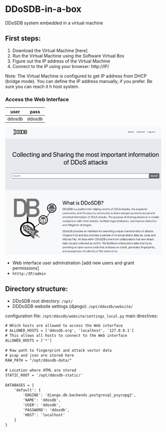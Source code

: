 # DDoSDB-in-a-box
DDoSDB system embedded in a virtual machine 


## First steps:

 1. Download the Virtual Machine [here] 
 2. Run the Virtual Machine using the Software Virtual Box
 3. Figure out the IP address of the Virtual Machine 
 4. Connect to the IP using your browser: http://IP/
 
Note: The Virtual Machine is configured to get IP address from DHCP (bridge mode). You can define the IP address manually, if you prefer. Be sure you can reach it h host system. 

### Access the Web Interface

| user | pass |
|--|--|
|  ddosdb| ddosdb |

![WEB interface](https://github.com/ddos-clearing-house/dddosdb-in-a-box/blob/master/imgs/webinterface.png)

 - Web interface user adminstration [add new users and grant  permissions]
 - `htttp:/IP/admin`

## Directory structure:

  - DDoSDB root directory: `/opt/`
  - DDDoSDB website settings (django):  `/opt/ddosdb/website/`
  
  configuration file: `/opt/ddosdb/website/settings_local.py`
  main directives: 
```shell
# Which hosts are allowed to access the Web interface
# ALLOWED_HOSTS = ['ddosdb.org', 'localhost', '127.0.0.1']
# This allows all hosts to connect to the Web interface
ALLOWED_HOSTS = ['*']

# Raw path to fingerprint and attack vector data
# pcap and json are stored here
RAW_PATH = "/opt/ddosdb-data/"

# Location where HTML are stored
STATIC_ROOT = '/opt/ddosdb-static/'

DATABASES = {
    'default': {
        'ENGINE': 'django.db.backends.postgresql_psycopg2',
        'NAME': 'ddosdb',
        'USER': 'ddosdb',
        'PASSWORD': 'ddosdb',
        'HOST': 'localhost'
    }
}
```
